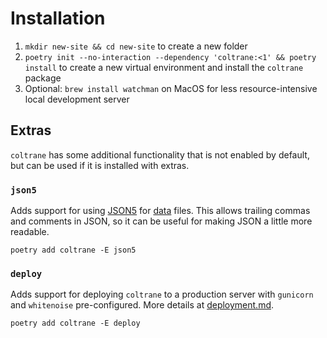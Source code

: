 # Installation

1. `mkdir new-site && cd new-site` to create a new folder
1. `poetry init --no-interaction --dependency 'coltrane:<1' && poetry install` to create a new virtual environment and install the `coltrane` package
1. Optional: `brew install watchman` on MacOS for less resource-intensive local development server

## Extras

`coltrane` has some additional functionality that is not enabled by default, but can be used if it is installed with extras.

### `json5`

Adds support for using [JSON5](https://json5.org) for [data](data.md) files. This allows trailing commas and comments in JSON, so it can be useful for making JSON a little more readable.

`poetry add coltrane -E json5`

### `deploy`

Adds support for deploying `coltrane` to a production server with `gunicorn` and `whitenoise` pre-configured. More details at [deployment.md](deployment).

`poetry add coltrane -E deploy`
